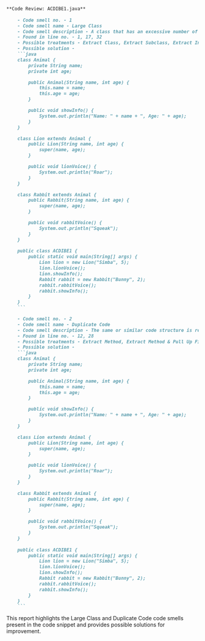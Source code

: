 ```markdown
**Code Review: ACDIBE1.java**
    
    - Code smell no. - 1
    - Code smell name - Large Class
    - Code smell description - A class that has an excessive number of fields or methods, making it complex and hard to understand.
    - Found in line no. - 1, 17, 32
    - Possible treatments - Extract Class, Extract Subclass, Extract Interface, Duplicate Observed Data
    - Possible solution - 
    ```java
    class Animal {
        private String name;
        private int age;

        public Animal(String name, int age) {
            this.name = name;
            this.age = age;
        }

        public void showInfo() {
            System.out.println("Name: " + name + ", Age: " + age);
        }
    }

    class Lion extends Animal {
        public Lion(String name, int age) {
            super(name, age);
        }

        public void lionVoice() {
            System.out.println("Roar");
        }
    }

    class Rabbit extends Animal {
        public Rabbit(String name, int age) {
            super(name, age);
        }

        public void rabbitVoice() {
            System.out.println("Squeak");
        }
    }
    
    public class ACDIBE1 {
        public static void main(String[] args) {
            Lion lion = new Lion("Simba", 5);
            lion.lionVoice();
            lion.showInfo();
            Rabbit rabbit = new Rabbit("Bunny", 2);
            rabbit.rabbitVoice();
            rabbit.showInfo();
        }
    }
    ```

    - Code smell no. - 2
    - Code smell name - Duplicate Code
    - Code smell description - The same or similar code structure is repeated in multiple locations of the code.
    - Found in line no. - 12, 28
    - Possible treatments - Extract Method, Extract Method & Pull Up Field, Pull Up Constructor Body, Form Template Method, Substitute Algorithm, Extract Superclass, Extract ClassConsolidate Conditional Expression and use Extract Method, Consolidate Duplicate Conditional Fragments
    - Possible solution - 
    ```java
    class Animal {
        private String name;
        private int age;

        public Animal(String name, int age) {
            this.name = name;
            this.age = age;
        }

        public void showInfo() {
            System.out.println("Name: " + name + ", Age: " + age);
        }
    }

    class Lion extends Animal {
        public Lion(String name, int age) {
            super(name, age);
        }

        public void lionVoice() {
            System.out.println("Roar");
        }
    }

    class Rabbit extends Animal {
        public Rabbit(String name, int age) {
            super(name, age);
        }

        public void rabbitVoice() {
            System.out.println("Squeak");
        }
    }
    
    public class ACDIBE1 {
        public static void main(String[] args) {
            Lion lion = new Lion("Simba", 5);
            lion.lionVoice();
            lion.showInfo();
            Rabbit rabbit = new Rabbit("Bunny", 2);
            rabbit.rabbitVoice();
            rabbit.showInfo();
        }
    }
    ```

``` 

This report highlights the Large Class and Duplicate Code code smells present in the code snippet and provides possible solutions for improvement.

